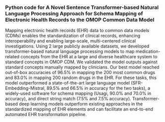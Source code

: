 ### Python code for **A Novel Sentence Transformer-based Natural Language Processing Approach for Schema Mapping of Electronic Health Records to the OMOP Common Data Model**

Mapping electronic health records (EHR) data to common data models (CDMs) enables the standardization of clinical records, enhancing interoperability and enabling large-scale, multi-centered clinical investigations. Using 2 large publicly available datasets, we developed transformer-based natural language processing models to map medication-related concepts from the EHR at a large and diverse healthcare system to standard concepts in OMOP CDM. We validated the model outputs against standard concepts manually mapped by clinicians. Our best model reached out-of-box accuracies of 96.5% in mapping the 200 most common drugs and 83.0% in mapping 200 random drugs in the EHR. For these tasks, this model outperformed a state-of-the-art large language model (SFR-Embedding-Mistral, 89.5% and 66.5% in accuracy for the two tasks), a widely-used software for schema mapping (Usagi, 90.0% and 70.0% in accuracy), and direct string match (7.5% and 7.5% accuracy). Transformer-based deep learning models outperform existing approaches in the standardized mapping of EHR elements and can facilitate an end-to-end automated EHR transformation pipeline.